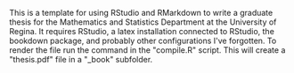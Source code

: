 This is a template for using RStudio and RMarkdown to write a graduate thesis for the Mathematics and Statistics Department at the University of Regina. It requires RStudio, a latex installation connected to RStudio, the bookdown package, and probably other configurations I've forgotten. To render the file run the command in the "compile.R" script. This will create a "thesis.pdf" file in a "_book" subfolder.
